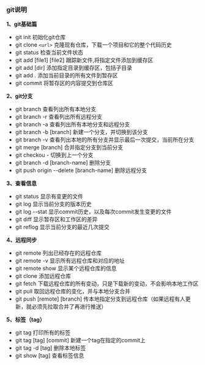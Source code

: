 ### git说明

**1、git基础篇**

- git init 初始化git仓库
- git clone `<url>`  克隆现有仓库，下载一个项目和它的整个代码历史
- git status 检查当前文件状态
- git add [file1] [file2] 跟踪新文件,将指定文件添加到缓存区
- git add [dir] 添加指定目录到缓存区，包括子目录
- git add . 添加当前目录的所有文件到暂存区
- git commit 将暂存区的内容提交到仓库区

**2、git分支**

- git branch 查看列出所有本地分支
- git branch -r 查看列出所有远程分支
- git branch -a 查看列出所有本地分支和远程分支
- git branch -b [branch] 新建一个分支，并切换到该分支
- git branch -v 查看列出本地的所有分支并显示最后一次提交，当前所在分支
- git merge [branch] 合并指定分支到当前分支
- git checkou - 切换到上一个分支
- git branch -d [branch-name] 删除分支
- git push origin --delete [branch-name] 删除远程分支

**3、查看信息**

- git status 显示有变更的文件
- git log 显示当前分支的版本历史
- git log --stat 显示commit历史，以及每次commit发生变更的文件
- git diff 显示暂存区和工作区的差异
- git reflog 显示当前分支的最近几次提交

**4、远程同步**

- git remote 列出已经存在的远程仓库
- git remote -v 显示所有远程仓库和对应的地址
- git remote show 显示某个远程仓库的信息
- git clone 添加远程仓库
- git fetch 下载远程仓库的所有变动，只是下载新的变动，不会影响本地工作区
- git pull 取回远程仓库的变化，并与本地分支合并
- git push [remote] [branch] 传本地指定分支到远程仓库（如果远程有人更新，就必须先拉取合并了再进行推送）

**5、标签（tag）**

- git tag 打印所有的标签
- git tag [tag] [commit] 新建一个tag在指定的commit上
- git tag -d [tag] 删除本地标签
- git show [tag] 查看标签信息